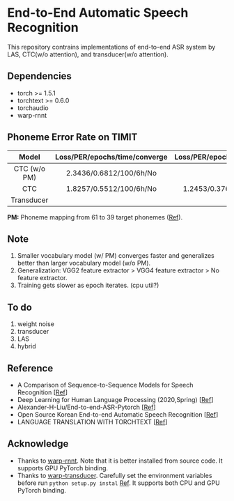 # End-to-End Automatic Speech Recognition
This repository contrains implementations of end-to-end ASR system by LAS, CTC(w/o attention), and transducer(w/o attention).


## Dependencies
- torch >= 1.5.1
- torchtext >= 0.6.0
- torchaudio
- warp-rnnt


## Phoneme Error Rate on TIMIT

|   Model                |   Loss/PER/epochs/time/converge   |  Loss/PER/epochs/time/converge | 
| :------------------:   |   :----------------------------:  | :-----------------------------:|
| CTC (w/o PM)           |      2.3436/0.6812/100/6h/No      |                                |
| CTC                    |      1.8257/0.5512/100/6h/No      |     1.2453/0.3761/300/1d+/No   |
| Transducer             |                                   |                                |

**PM:**  Phoneme mapping from 61 to 39 target phonemes ([Ref](https://github.com/zzw922cn/Automatic_Speech_Recognition)).


## Note
1. Smaller vocabulary model (w/ PM) converges faster and generalizes better than larger vocabulary model (w/o PM).
2. Generalization: VGG2 feature extractor > VGG4 feature extractor > No feature extractor.
3. Training gets slower as epoch iterates. (cpu util?)

 

## To do
1. weight noise
2. transducer
3. LAS
4. hybrid 


## Reference

- A Comparison of Sequence-to-Sequence Models for Speech Recognition [[Ref](https://www.isca-speech.org/archive/Interspeech_2017/abstracts/0233.html)]
- Deep Learning for Human Language Processing (2020,Spring) [[Ref](http://speech.ee.ntu.edu.tw/~tlkagk/courses.html)]
- Alexander-H-Liu/End-to-end-ASR-Pytorch [[Ref](https://github.com/Alexander-H-Liu/End-to-end-ASR-Pytorch)]
- Open Source Korean End-to-end Automatic Speech Recognition [[Ref](https://github.com/sooftware/KoSpeech)]
- LANGUAGE TRANSLATION WITH TORCHTEXT [[Ref](https://github.com/pytorch/tutorials/blob/master/beginner_source/torchtext_translation_tutorial.py)]


## Acknowledge

- Thanks to [warp-rnnt](https://github.com/1ytic/warp-rnnt/tree/master/pytorch_binding). Note that it is better installed from source code. It supports GPU PyTorch binding.
- Thanks to [warp-transducer](https://github.com/HawkAaron/warp-transducer/tree/master/pytorch_binding).  Carefully set the environment variables before run ```python setup.py instal``` [Ref](https://github.com/HawkAaron/warp-transducer/issues/15). It supports both CPU and GPU PyTorch binding.

